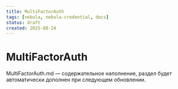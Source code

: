 ```yaml
---
title: MultiFactorAuth
tags: [nebula, nebula-credential, docs]
status: draft
created: 2025-08-24
---
```


# MultiFactorAuth

MultiFactorAuth.md — содержательное наполнение, раздел будет автоматически дополнен при следующем обновлении.
